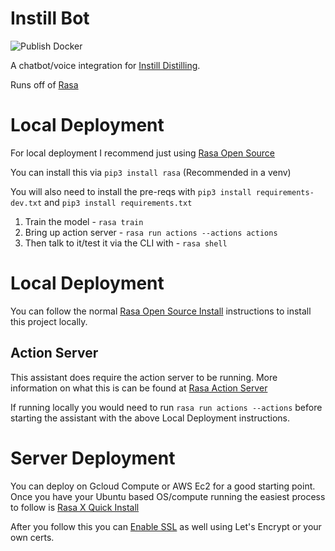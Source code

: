 # Instill Bot 
![Publish Docker](https://github.com/btotharye/instill-bot/workflows/Publish%20Docker/badge.svg)

A chatbot/voice integration for [Instill Distilling](https://www.instilldistillingco.com/).

Runs off of [Rasa](www.rasa.com)

# Local Deployment
For local deployment I recommend just using [Rasa Open Source](https://rasa.com/docs/rasa/user-guide/installation/)

You can install this via `pip3 install rasa` (Recommended in a venv)

You will also need to install the pre-reqs with `pip3 install requirements-dev.txt` and `pip3 install requirements.txt`

1. Train the model - `rasa train`
2. Bring up action server - `rasa run actions --actions actions`
3. Then talk to it/test it via the CLI with - `rasa shell`

# Local Deployment
You can follow the normal [Rasa Open Source Install](https://rasa.com/docs/rasa/user-guide/installation/) instructions to install this project locally.

## Action Server
This assistant does require the action server to be running.  More information on what this is can be found at [Rasa Action Server](https://rasa.com/docs/rasa/api/rasa-sdk/#running-the-action-server)

If running locally you would need to run `rasa run actions --actions` before starting the assistant with the above Local Deployment instructions.

# Server Deployment
You can deploy on Gcloud Compute or AWS Ec2 for a good starting point.  Once you have your Ubuntu based OS/compute running the easiest process to follow is [Rasa X Quick Install](https://rasa.com/docs/rasa-x/installation-and-setup/docker-compose-script/)

After you follow this you can [Enable SSL](https://rasa.com/docs/rasa-x/installation-and-setup/docker-compose-manual/#securing-with-ssl) as well using Let's Encrypt or your own certs. 
